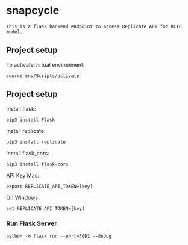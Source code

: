 # snapcycle
```
This is a flask backend endpoint to access Replicate API for BLIP model.
```

## Project setup
To activate virtual environment: 

```
source env/Scripts/activate
```

## Project setup

Install flask: 
```
pip3 install Flask
```
Install replicate: 
```
pip3 install replicate
```

Install flask_cors:
```
pip3 install flask-cors
```


API Key Mac: 
```
export REPLICATE_API_TOKEN=[key]
```
On Windows: 
```
set REPLICATE_API_TOKEN=[key]
```



### Run Flask Server
```
python -m flask run --port=5001 --debug
```
